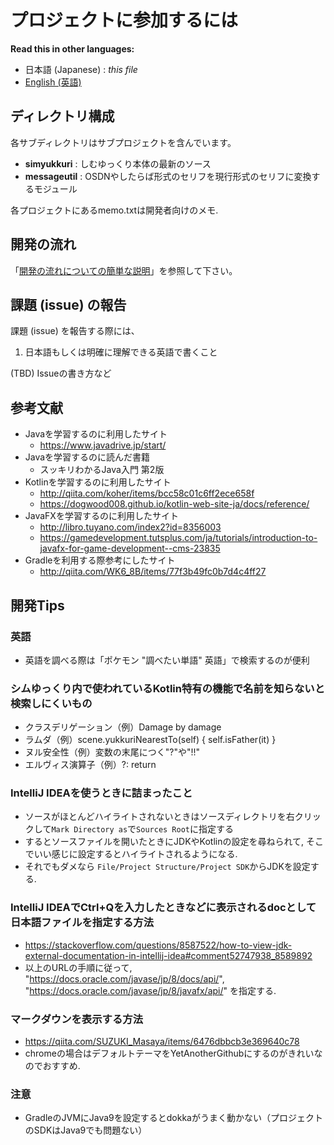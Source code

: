プロジェクトに参加するには
====

**Read this in other languages:**
- 日本語 (Japanese) : *this file*
- [English (英語)](CONTRIBUTING.md)

ディレクトリ構成
---

各サブディレクトリはサブプロジェクトを含んでいます。

* __simyukkuri__  : しむゆっくり本体の最新のソース
* __messageutil__ : OSDNやしたらば形式のセリフを現行形式のセリフに変換するモジュール

各プロジェクトにあるmemo.txtは開発者向けのメモ.

開発の流れ
---

「[開発の流れについての簡単な説明](docs/ja/development_flow.md)」を参照して下さい。

課題 (issue) の報告
---

課題 (issue) を報告する際には、

1. 日本語もしくは明確に理解できる英語で書くこと

(TBD) Issueの書き方など

参考文献
---

* Javaを学習するのに利用したサイト
	* https://www.javadrive.jp/start/
* Javaを学習するのに読んだ書籍
	* スッキリわかるJava入門 第2版
* Kotlinを学習するのに利用したサイト
	* http://qiita.com/koher/items/bcc58c01c6ff2ece658f
	* https://dogwood008.github.io/kotlin-web-site-ja/docs/reference/
* JavaFXを学習するのに利用したサイト
	* http://libro.tuyano.com/index2?id=8356003
	* https://gamedevelopment.tutsplus.com/ja/tutorials/introduction-to-javafx-for-game-development--cms-23835
* Gradleを利用する際参考にしたサイト
	* http://qiita.com/WK6_8B/items/77f3b49fc0b7d4c4ff27

開発Tips
--------

### 英語
* 英語を調べる際は「ポケモン "調べたい単語" 英語」で検索するのが便利

### シムゆっくり内で使われているKotlin特有の機能で名前を知らないと検索しにくいもの
- クラスデリゲーション（例）Damage by damage
- ラムダ（例）scene.yukkuriNearestTo(self) { self.isFather(it) }
- ヌル安全性（例）変数の末尾につく"?"や"!!"
- エルヴィス演算子（例）?: return

### IntelliJ IDEAを使うときに詰まったこと

* ソースがほとんどハイライトされないときはソースディレクトリを右クリックして`Mark Directory as`で`Sources Root`に指定する
* するとソースファイルを開いたときにJDKやKotlinの設定を尋ねられて, そこでいい感じに設定するとハイライトされるようになる.
* それでもダメなら `File/Project Structure/Project SDK`からJDKを設定する.

### IntelliJ IDEAでCtrl+Qを入力したときなどに表示されるdocとして日本語ファイルを指定する方法
* https://stackoverflow.com/questions/8587522/how-to-view-jdk-external-documentation-in-intellij-idea#comment52747938_8589892
* 以上のURLの手順に従って, "https://docs.oracle.com/javase/jp/8/docs/api/", "https://docs.oracle.com/javase/jp/8/javafx/api/" を指定する.

### マークダウンを表示する方法
* https://qiita.com/SUZUKI_Masaya/items/6476dbbcb3e369640c78
* chromeの場合はデフォルトテーマをYetAnotherGithubにするのがきれいなのでおすすめ.

### 注意
* GradleのJVMにJava9を設定するとdokkaがうまく動かない（プロジェクトのSDKはJava9でも問題ない）